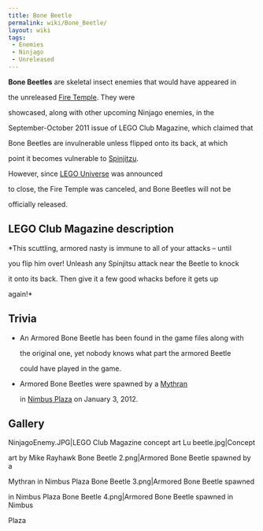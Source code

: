 ```yaml
---
title: Bone Beetle
permalink: wiki/Bone_Beetle/
layout: wiki
tags:
 - Enemies
 - Ninjago
 - Unreleased
---
```


**Bone Beetles** are skeletal insect enemies that would have appeared in
the unreleased [Fire Temple](/wiki/Fire_Temple "wikilink"). They were
showcased, along with other upcoming Ninjago enemies, in the
September-October 2011 issue of LEGO Club Magazine, which claimed that
Bone Beetles are invulnerable unless flipped onto its back, at which
point it becomes vulnerable to [Spinjitzu](/wiki/Spinjitzu "wikilink").
However, since [LEGO Universe](/wiki/LEGO_Universe "wikilink") was announced
to close, the Fire Temple was canceled, and Bone Beetles will not be
officially released.

## LEGO Club Magazine description

*This scuttling, armored nasty is immune to all of your attacks – until
you flip him over! Unleash any Spinjitsu attack near the Beetle to knock
it onto its back. Then give it a few good whacks before it gets up
again!*

## Trivia

-   An Armored Bone Beetle has been found in the game files along with
    the original one, yet nobody knows what part the armored Beetle
    could have played in the game.
-   Armored Bone Beetles were spawned by a [Mythran](/wiki/Mythran "wikilink")
    in [Nimbus Plaza](/wiki/Nimbus_Plaza "wikilink") on January 3, 2012.

## Gallery

NinjagoEnemy.JPG\|LEGO Club Magazine concept art Lu beetle.jpg\|Concept
art by Mike Rayhawk Bone Beetle 2.png\|Armored Bone Beetle spawned by a
Mythran in Nimbus Plaza Bone Beetle 3.png\|Armored Bone Beetle spawned
in Nimbus Plaza Bone Beetle 4.png\|Armored Bone Beetle spawned in Nimbus
Plaza
